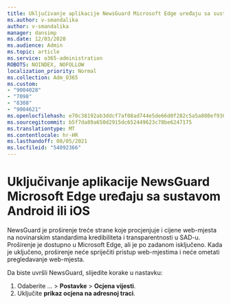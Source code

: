 ```yaml
---
title: Uključivanje aplikacije NewsGuard Microsoft Edge uređaju sa sustavom Android ili iOS
ms.author: v-smandalika
author: v-smandalika
manager: dansimp
ms.date: 12/03/2020
ms.audience: Admin
ms.topic: article
ms.service: o365-administration
ROBOTS: NOINDEX, NOFOLLOW
localization_priority: Normal
ms.collection: Adm_O365
ms.custom:
- "9004028"
- "7098"
- "8308"
- "9004621"
ms.openlocfilehash: e70c38192ab3ddcf7af08ad744e5de66d0f282c5a5a080ef930f5f50b9f9e3d6
ms.sourcegitcommit: b5f7da89a650d2915dc652449623c78be6247175
ms.translationtype: MT
ms.contentlocale: hr-HR
ms.lasthandoff: 08/05/2021
ms.locfileid: "54092366"
---
```

# <a name="turn-on-newsguard-in-microsoft-edge-on-an-android-or-ios-device"></a>Uključivanje aplikacije NewsGuard Microsoft Edge uređaju sa sustavom Android ili iOS

NewsGuard je proširenje treće strane koje procjenjuje i cijene web-mjesta na novinarskim standardima kredibiliteta i transparentnosti u SAD-u. Proširenje je dostupno u Microsoft Edge, ali je po zadanom isključeno. Kada je uključeno, proširenje neće spriječiti pristup web-mjestima i neće ometati pregledavanje web-mjesta.

Da biste uvršli NewsGuard, slijedite korake u nastavku:
1. Odaberite ... > **Postavke**  >  **Ocjena vijesti**.
2. Uključite **prikaz ocjena na adresnoj traci**.